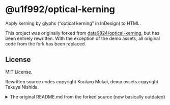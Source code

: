 # @u1f992/optical-kerning

Apply kerning by glyphs (“optical kerning” in InDesign) to HTML.

This project was originally forked from [data9824/optical-kerning](https://github.com/data9824/optical-kerning), but has been entirely rewritten. With the exception of the demo assets, all original code from the fork has been replaced.

## License

MIT License.

Rewritten source codes copyright Koutaro Mukai, demo assets copyright Takuya Nishida.

<details>
<summary>The original README.md from the forked source (now basically outdated)</summary>

# optical-kerning.js

_Optical Kerning jQuery Plugin_

This jQuery plugin enables you to apply optical kerning for any text in any fonts, dynamically analyzing the shapes of the text on your browser to apply the "letter-spacing" CSS property on each letter.

あらゆるフォントのあらゆるテキストにオプティカルカーニングを適用できるようにするjQueryプラグインです。ブラウザ上で動的にテキストの形状を分析し、それぞれの文字に "letter-spacing" CSSプロパティを適用します。

![Screenshot](https://raw.githubusercontent.com/data9824/optical-kerning/master/demo/screenshot.png)

- [Demo #1](https://data9824.github.io/optical-kerning/demo/demo1.html)
- [Demo #2](https://data9824.github.io/optical-kerning/demo/demo2.html)
- [Demo #3](https://data9824.github.io/optical-kerning/demo/demo3.html)

## Usage

### Browser

Just place _optical-kerning.js_ on your website.

Webサイトに _optical-kerning.js_ を配置してください。

```html
<script src="jquery-{any version}.js" type="text/javascript"></script>
<script src="optical-kerning.js" type="text/javascript"></script>
<script type="text/javascript">
  $(function () {
    $(".any-selector-you-want").kerning({
      factor: 0.5,
      exclude: [[0x00, 0xff]],
    });
  });
</script>
```

### Node.js

```
$ npm install optical-kerning
```

```javascript
require("jquery");
require("optical-kerning");
$(".any-selector-you-want").kerning({
  factor: 0.5,
  exclude: [[0x00, 0xff]],
});
```

## Notice

### Web Fonts

When you use web fonts, you need to (re-)apply kerning after downloading fonts. You can use [Web Font Loader](https://github.com/typekit/webfontloader) to get notified when the fonts have been loaded. See the following example.

Webフォントを利用する際には、フォントをダウンロードした後にカーニングを（再）適用する必要があります。フォントがロードされた時に通知を受けるために、[Web Font Loader](https://github.com/typekit/webfontloader)を利用できます。以下の例をご参照ください。

```javascript
function update() {
  $(".kerned").kerning({
    exclude: [[0x00, 0xff]],
  });
}
WebFont.load({
  custom: {
    families: ["Mplus 1p:n4", "Noto Sans Japanese:n4", "Sawarabi Mincho:n4"],
  },
  fontactive: function (familyName, fvd) {
    update();
  },
});
```

### Ligature

Many of Latin fonts have ligatures, custom shapes for specific letter sequences such as "fi". If your font has a ligature, applying this plugin would break the ligature apart making the text ugly. For that reason, it is recommended not to apply this plugin on Latin characters as shown in above usage with _exclude_ option.

多くの欧文フォントはリガチャ、すなわち "fi" のような特定の文字列に対する特別な字形を持っています。もしフォントがリガチャを持っていた場合、このプラグインを適用するとリガチャが分断され、テキストが醜くなってしまいます。そのため、上記使用法の _exclude_ オプションで示したように、このプラグインは欧文には適用しないことをお勧めします。

### OpenType Features

OpenType fonts can have proportional widths and kerning metrics, which can be enabled with CSS property as follows. However, this plugin doesn't take these property into account. Avoid enabling these features on the element you're applying this plugin on.

OpenTypeフォントは、プロポーショナル幅やカーニングメトリクスを持つことができ、以下のCSSプロパティで有効にできます。しかしながら、このプラグインはこれらのプロパティを考慮しません。このプラグインを適用する要素でこれらの機能を有効にするのは避けてください。

```css
{
	font-feature-settings : "pwid" 1, "kern" 1;
}
```

## Reference

### kerning()

Applies optical kerning on every descendant of the given jQuery object.

与えられたjQueryオブジェクトの全ての子孫にオプティカルカーニングを適用します。

```javascript
kerning({ options });
```

_options_ is an array that can contain following index and values.

- factor - A factor of kerning strength. 0.0 means no kerning, and 1.0 means kerning is strong enough that adjacent letters are just about to collide. The default value is 0.5.
- exclude - An array of range or string to specify letters that must not be applied kerning on. The range should contain 2 elements to specify the start and end of the character code that you want to prohibit kerning, inclusive. The string should consist of letters that you want to prohibit kerning. The default value is [].

_options_ は以下のインデックスと値を設定できる配列です。

- factor - カーニング強度の係数です。0.0はカーニング無しを意味します。1.0は隣り合う文字がちょうど衝突する強さのカーニングを意味します。デフォルト値は0.5です。
- exclude - カーニングを適用してはならない文字を指定する、範囲や文字列の配列です。範囲はカーニングを禁止する文字コードの開始と終了の2要素で構成されます（範囲は開始と終了の値も含む）。文字列はカーニングを禁止する文字で構成されます。デフォルト値は[]です。

To remove previously applied kerning, call this function with _options.factor=0_.

以前に適用されたカーニングを除去するには、 _options.factor=0_ としてこの関数を呼んでください。

## License

MIT License.

Copyright (c) 2017 Takuya Nishida

</details>
